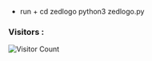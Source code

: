 




+ run +
cd zedlogo
python3 zedlogo.py


### Visitors :

![Visitor Count](https://profile-counter.glitch.me/shazed-x/count.svg)
